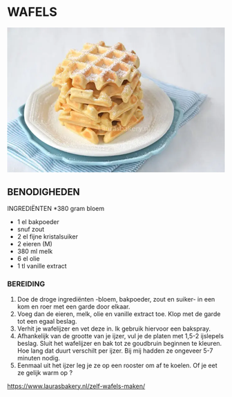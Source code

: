 # WAFELS

![image](zelf-wafels-maken-1a.webp)

## BENODIGHEDEN

INGREDIËNTEN
*380 gram bloem
* 1 el bakpoeder
* snuf zout
* 2 el fijne kristalsuiker
* 2 eieren (M)
* 380 ml melk
* 6 el olie
* 1 tl vanille extract

### BEREIDING

1. Doe de droge ingrediënten -bloem, bakpoeder, zout en suiker- in een kom en roer met een garde door elkaar.
2. Voeg dan de eieren, melk, olie en vanille extract toe. Klop met de garde tot een egaal beslag.
3. Verhit je wafelijzer en vet deze in. Ik gebruik hiervoor een bakspray.
4. Afhankelijk van de grootte van je ijzer, vul je de platen met 1,5-2 ijslepels beslag. Sluit het wafelijzer en bak tot ze goudbruin beginnen te kleuren. Hoe lang dat duurt verschilt per ijzer. Bij mij hadden ze ongeveer 5-7 minuten nodig.
5. Eenmaal uit het ijzer leg je ze op een rooster om af te koelen. Of je eet ze gelijk warm op ?

https://www.laurasbakery.nl/zelf-wafels-maken/ 